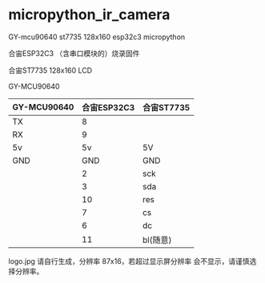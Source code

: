 # micropython_ir_camera
GY-mcu90640 st7735 128x160 esp32c3 micropython 

合宙ESP32C3  （含串口模块的）烧录固件 

合宙ST7735 128x160 LCD  

GY-MCU90640  

|GY-MCU90640|合宙ESP32C3  |合宙ST7735|
|-|-|-|
|TX|8||
|RX|9||
|5v|5v|5V|
|GND|GND|GND|
||2|sck|
||3|sda|
||10|res|
||7|cs|
||6|dc|
||11|bl(随意)|

logo.jpg 请自行生成，分辨率 87x16，若超过显示屏分辨率 会不显示，请谨慎选择分辨率。

